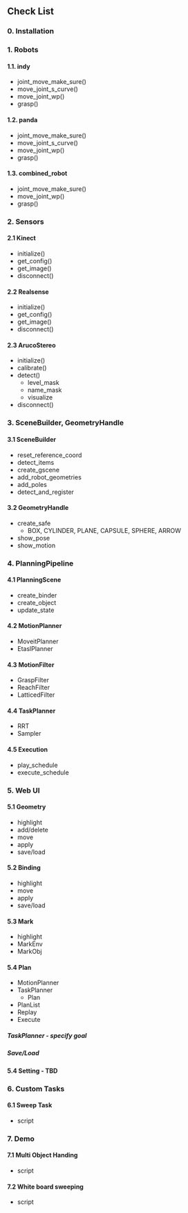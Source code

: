 ## Check List

### 0. Installation


### 1. Robots

#### 1.1. indy
* joint_move_make_sure()
* move_joint_s_curve()
* move_joint_wp()
* grasp()

#### 1.2. panda
* joint_move_make_sure()
* move_joint_s_curve()
* move_joint_wp()
* grasp()

#### 1.3. combined_robot
* joint_move_make_sure()
* move_joint_wp()
* grasp()


### 2. Sensors

#### 2.1 Kinect
* initialize()
* get_config()
* get_image()
* disconnect()

#### 2.2 Realsense
* initialize()
* get_config()
* get_image()
* disconnect()

#### 2.3 ArucoStereo
* initialize()
* calibrate()
* detect()
  * level_mask
  * name_mask
  * visualize
* disconnect()


### 3. SceneBuilder, GeometryHandle

#### 3.1 SceneBuilder
* reset_reference_coord
* detect_items
* create_gscene
* add_robot_geometries
* add_poles
* detect_and_register

#### 3.2 GeometryHandle
* create_safe
  * BOX, CYLINDER, PLANE, CAPSULE, SPHERE, ARROW
* show_pose
* show_motion


### 4. PlanningPipeline

#### 4.1 PlanningScene
* create_binder
* create_object
* update_state

#### 4.2 MotionPlanner
* MoveitPlanner
* EtaslPlanner

#### 4.3 MotionFilter
* GraspFilter
* ReachFilter
* LatticedFilter

#### 4.4 TaskPlanner
* RRT
* Sampler

#### 4.5 Execution
* play_schedule
* execute_schedule


### 5. Web UI

#### 5.1 Geometry
* highlight
* add/delete
* move
* apply
* save/load

#### 5.2 Binding
* highlight
* move
* apply
* save/load

#### 5.3 Mark
* highlight
* MarkEnv
* MarkObj

#### 5.4 Plan
* MotionPlanner
* TaskPlanner
  * Plan
* PlanList
* Replay
* Execute
##### TaskPlanner - specify goal
##### Save/Load

#### 5.4 Setting - TBD


### 6. Custom Tasks

#### 6.1 Sweep Task
* script


### 7. Demo

#### 7.1 Multi Object Handing
* script

#### 7.2 White board sweeping
* script